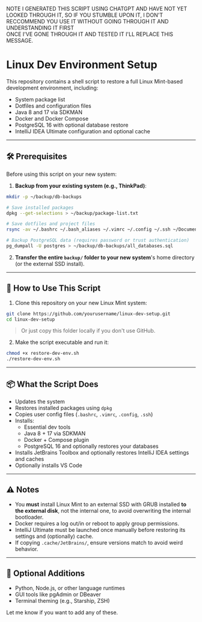 NOTE I GENERATED THIS SCRIPT USING CHATGPT AND HAVE NOT YET LOOKED THROUGH IT, 
SO IF YOU STUMBLE UPON IT, I DON'T RECCOMMEND YOU USE IT WITHOUT GOING THROUGH IT AND UNDERSTANDING IT FIRST  
ONCE I'VE GONE THROUGH IT AND TESTED IT I'LL REPLACE THIS MESSAGE. 

# Linux Dev Environment Setup

This repository contains a shell script to restore a full Linux Mint-based development environment, including:

- System package list
- Dotfiles and configuration files
- Java 8 and 17 via SDKMAN
- Docker and Docker Compose
- PostgreSQL 16 with optional database restore
- IntelliJ IDEA Ultimate configuration and optional cache

---

## 🛠 Prerequisites

Before using this script on your new system:

1. **Backup from your existing system (e.g., ThinkPad)**:

```bash
mkdir -p ~/backup/db-backups

# Save installed packages
dpkg --get-selections > ~/backup/package-list.txt

# Save dotfiles and project files
rsync -av ~/.bashrc ~/.bash_aliases ~/.vimrc ~/.config ~/.ssh ~/Documents ~/Projects ~/backup/

# Backup PostgreSQL data (requires password or trust authentication)
pg_dumpall -U postgres > ~/backup/db-backups/all_databases.sql
```

2. **Transfer the entire `backup/` folder to your new system**'s home directory (or the external SSD install).

---

## 🚀 How to Use This Script

1. Clone this repository on your new Linux Mint system:

```bash
git clone https://github.com/yourusername/linux-dev-setup.git
cd linux-dev-setup
```

> Or just copy this folder locally if you don't use GitHub.

2. Make the script executable and run it:

```bash
chmod +x restore-dev-env.sh
./restore-dev-env.sh
```

---

## 📦 What the Script Does

- Updates the system
- Restores installed packages using `dpkg`
- Copies user config files (`.bashrc`, `.vimrc`, `.config`, `.ssh`)
- Installs:
  - Essential dev tools
  - Java 8 + 17 via SDKMAN
  - Docker + Compose plugin
  - PostgreSQL 16 and optionally restores your databases
- Installs JetBrains Toolbox and optionally restores IntelliJ IDEA settings and caches
- Optionally installs VS Code

---

## ⚠️ Notes

- You **must** install Linux Mint to an external SSD with GRUB installed **to the external disk**, not the internal one, to avoid overwriting the internal bootloader.
- Docker requires a log out/in or reboot to apply group permissions.
- IntelliJ Ultimate must be launched once manually before restoring its settings and (optionally) cache.
- If copying `.cache/JetBrains/`, ensure versions match to avoid weird behavior.

---

## 🧰 Optional Additions

- Python, Node.js, or other language runtimes
- GUI tools like pgAdmin or DBeaver
- Terminal theming (e.g., Starship, ZSH)

Let me know if you want to add any of these.
